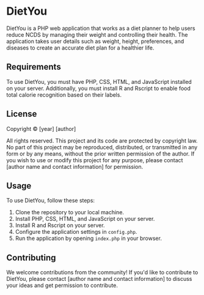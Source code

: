 # DietYou

DietYou is a PHP web application that works as a diet planner to help users reduce NCDS by managing their weight and controlling their health. The application takes user details such as weight, height, preferences, and diseases to create an accurate diet plan for a healthier life.

## Requirements

To use DietYou, you must have PHP, CSS, HTML, and JavaScript installed on your server. Additionally, you must install R and Rscript to enable food total calorie recognition based on their labels.

## License

Copyright © [year] [author]

All rights reserved. This project and its code are protected by copyright law. No part of this project may be reproduced, distributed, or transmitted in any form or by any means, without the prior written permission of the author. If you wish to use or modify this project for any purpose, please contact [author name and contact information] for permission.

## Usage

To use DietYou, follow these steps:

1. Clone the repository to your local machine.
2. Install PHP, CSS, HTML, and JavaScript on your server.
3. Install R and Rscript on your server.
4. Configure the application settings in `config.php`.
5. Run the application by opening `index.php` in your browser.

## Contributing

We welcome contributions from the community! If you'd like to contribute to DietYou, please contact [author name and contact information] to discuss your ideas and get permission to contribute.
